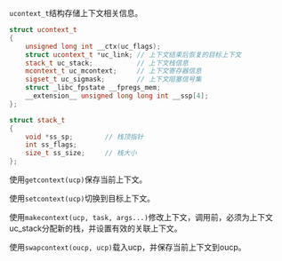 `ucontext_t`结构存储上下文相关信息。

```cpp
struct ucontext_t
{
	unsigned long int __ctx(uc_flags);
	struct ucontext_t *uc_link; // 上下文结束后恢复的目标上下文
	stack_t uc_stack;			// 上下文栈信息
	mcontext_t uc_mcontext;		// 上下文寄存器信息
	sigset_t uc_sigmask;		// 上下文阻塞信号集
	struct _libc_fpstate __fpregs_mem;
	__extension__ unsigned long long int __ssp[4];
};

struct stack_t
{
	void *ss_sp;		// 栈顶指针
	int ss_flags;
	size_t ss_size;		// 栈大小
};
```

使用`getcontext(ucp)`保存当前上下文。

使用`setcontext(ucp)`切换到目标上下文。

使用`makecontext(ucp, task, args...)`修改上下文，调用前，必须为上下文uc_stack分配新的栈，并设置有效的关联上下文。

使用`swapcontext(oucp, ucp)`载入ucp，并保存当前上下文到oucp。